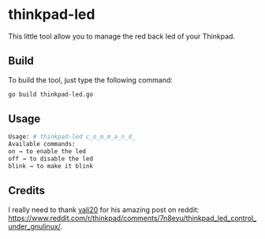 # thinkpad-led

This little tool allow you to manage the red back led of your Thinkpad.

## Build

To build the tool, just type the following command:

```bash
go build thinkpad-led.go
```

## Usage

```bash
Usage: # thinkpad-led c̲o̲m̲m̲a̲n̲d̲
Available commands:
on → to enable the led
off → to disable the led
blink → to make it blink
```

## Credits

I really need to thank [vali20](https://www.reddit.com/user/vali20/) for his amazing post on reddit: https://www.reddit.com/r/thinkpad/comments/7n8eyu/thinkpad_led_control_under_gnulinux/.
